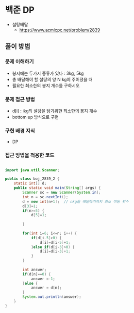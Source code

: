 # 백준 DP
- 설탕배달
    - https://www.acmicpc.net/problem/2839

## 풀이 방법
### 문제 이해하기
- 봉지에는 두가지 종류가 있다 : 3kg, 5kg 
- 총 배달해야 할 설탕의 양 N kg이 주어졌을 때
- 필요한 최소한의 봉지 개수를 구하시오

### 문제 접근 방법
- d[i] : ikg의 설탕을 담기위한 최소한의 봉지 개수
- bottom up 방식으로 구현 
### 구현 배경 지식
- DP
### 접근 방법을 적용한 코드
```java

import java.util.Scanner;

public class boj_2839_2 {
	static int[] d;
	public static void main(String[] args) {
		Scanner sc = new Scanner(System.in);
		int n = sc.nextInt();
		d = new int[n+1];  // nkg을 배달하기까지 최소 이동 횟수
		d[3]=1;
		if(n>=5) {
			d[5]=1;
			
		}
		
		for(int i=6; i<=n; i++) {
			if(d[i-5]>0) {
				d[i]=d[i-5]+1;
			}else if(d[i-3]>0) {
				d[i]=d[i-3]+1;
			}
		}
		
		int answer;
		if(d[n]==0) {
			answer =-1;
		}else {
			answer = d[n];
		}
		System.out.println(answer);
	}
}

```

